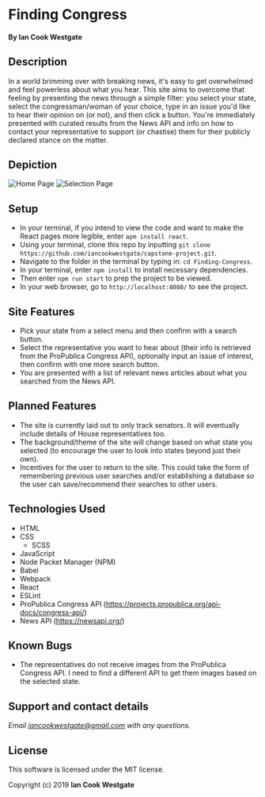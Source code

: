 # Finding Congress

#### By **Ian Cook Westgate**

## Description

In a world brimming over with breaking news, it's easy to get overwhelmed and feel powerless about what you hear. This site aims to overcome that feeling by presenting the news through a simple filter: you select your state, select the congressman/woman of your choice, type in an issue you'd like to hear their opinion on (or not), and then click a button. You're immediately presented with curated results from the News API and info on how to contact your representative to support (or chastise) them for their publicly declared stance on the matter.

## Depiction

![Home Page](/assets/imgs/Finding-Congress-pic-1.PNG)
![Selection Page](/assets/imgs/Finding-Congress-pic-2.PNG)

## Setup

* In your terminal, if you intend to view the code and want to make the React pages more legible, enter `apm install react`.
* Using your terminal, clone this repo by inputting `git clone https://github.com/iancookwestgate/capstone-project.git`.
* Navigate to the folder in the terminal by typing in: `cd Finding-Congress`.
* In your terminal, enter `npm install` to install necessary dependencies.
* Then enter `npm run start` to prep the project to be viewed.
* In your web browser, go to `http://localhost:8080/` to see the project.

## Site Features

* Pick your state from a select menu and then confirm with a search button.
* Select the representative you want to hear about (their info is retrieved from the ProPublica Congress API), optionally input an issue of interest, then confirm with one more search button.
* You are presented with a list of relevant news articles about what you searched from the News API.

## Planned Features

* The site is currently laid out to only track senators. It will eventually include details of House representatives too.
* The background/theme of the site will change based on what state you selected (to encourage the user to look into states beyond just their own).
* Incentives for the user to return to the site. This could take the form of remembering previous user searches and/or establishing a database so the user can save/recommend their searches to other users.

## Technologies Used

* HTML
* CSS
  * SCSS
* JavaScript
* Node Packet Manager (NPM)
* Babel
* Webpack
* React
* ESLint
* ProPublica Congress API (https://projects.propublica.org/api-docs/congress-api/)
* News API (https://newsapi.org/)

## Known Bugs

* The representatives do not receive images from the ProPublica Congress API. I need to find a different API to get them images based on the selected state.

## Support and contact details

_Email iancookwestgate@gmail.com with any questions._

## License

This software is licensed under the MIT license.

Copyright (c) 2019 **Ian Cook Westgate**
